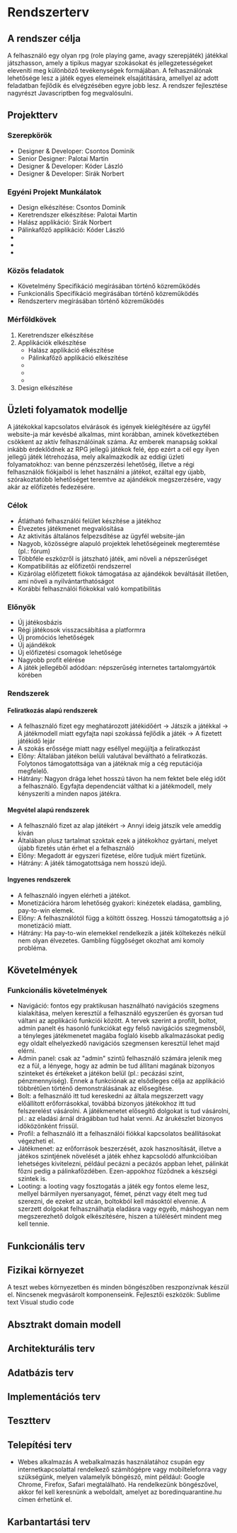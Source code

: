 # Rendszerterv

##  A rendszer célja
A felhasználó egy olyan rpg (role playing game, avagy szerepjáték) játékkal játszhasson, amely a tipikus magyar szokásokat és jellegzetességeket eleveníti meg különböző tevékenységek formájában.
A felhasználónak lehetősége lesz a játék egyes elemeinek elsajátítására, amellyel az adott feladatban fejlődik és elvégzésében egyre jobb lesz.
A rendszer fejlesztése nagyrészt Javascriptben fog megvalósulni.

## Projektterv
### Szerepkörök
- Designer & Developer: Csontos Dominik
- Senior Designer: Palotai Martin
- Designer & Developer: Kóder László
- Designer & Developer: Sirák Norbert

### Egyéni Projekt Munkálatok
- Design elkészítése: Csontos Dominik
- Keretrendszer elkészítése: Palotai Martin
- Halász applikáció: Sirák Norbert
- Pálinkafőző applikáció: Kóder László
- 
- 
- 

### Közös feladatok
- Követelmény Specifikáció megírásában történő közreműködés
- Funkcionális Specifikáció megírásában történő közreműködés
- Rendszerterv megírásában történő közreműködés

### Mérföldkövek
1. Keretrendszer elkészítése
2. Applikációk elkészítése
	- Halász applikáció elkészítése
	- Pálinkafőző applikáció elkészítése
	- 
	- 
	- 
3. Design elkészítése

## Üzleti folyamatok modellje
A játékokkal kapcsolatos elvárások és igények kielégítésére az ügyfél website-ja már kevésbé alkalmas, mint korábban,
aminek következtében csökkent az aktív felhasználóinak száma. Az emberek manapság sokkal inkább érdeklődnek az RPG
jellegű játékok felé, épp ezért a cél egy ilyen jellegű játék létrehozása, mely alkalmazkodik az eddigi üzleti folyamatokhoz: 
van benne pénzszerzési lehetőség, illetve a régi felhasználók fiókjaiból is lehet használni a játékot, ezáltal egy újabb,
szórakoztatóbb lehetőséget teremtve az ajándékok megszerzésére, vagy akár az előfizetés fedezésére.
### Célok
- Átlátható felhasználói felület készítése a játékhoz
- Élvezetes játékmenet megvalósítása
- Az aktivitás általános felpezsdítése az ügyfél website-ján
- Nagyob, közösségre alapuló projektek lehetőségeinek megteremtése (pl.: fórum)
- Többféle eszközről is játszható játék, ami növeli a népszerűséget
- Kompatibilitás az előfizetői rendszerrel
- Kizárólag előfizetett fiókok támogatása az ajándékok beváltását illetően, ami növeli a nyilvántarthatóságot
- Korábbi felhasználói fiókokkal való kompatibilitás
### Előnyök
- Új játékosbázis
- Régi játékosok visszacsábítása a platformra
- Új promóciós lehetőségek
- Új ajándékok
- Új előfizetési csomagok lehetősége
- Nagyobb profit elérése
- A játék jellegéből adódóan: népszerűség internetes tartalomgyártók körében
### Rendszerek
#### Feliratkozás alapú rendszerek
- A felhasználó fizet egy meghatározott játékidőért -> Játszik a játékkal -> A játékmodell miatt egyfajta napi szokássá fejlődik a játék -> A fizetett játékidő lejár
- A szokás erőssége miatt nagy eséllyel megújítja a feliratkozást
- Előny: Általában játékon belüli valutával beváltható a feliratkozás. Folytonos támogatottsága van a játéknak míg a cég reputációja megfelelő.
- Hátrány: Nagyon drága lehet hosszú távon ha nem fektet bele elég időt a felhasználó. Egyfajta dependenciát válthat ki a játékmodell, mely kényszeríti a minden napos játékra.
#### Megvétel alapú rendszerek
- A felhasználó fizet az alap játékért -> Annyi ideig játszik vele ameddig kíván
- Általában plusz tartalmat szoktak ezek a játékokhoz gyártani, melyet újabb fizetés után érhet el a felhasználó
- Előny: Megadott ár egyszeri fizetése, előre tudjuk miért fizetünk.
- Hátrány: A játék támogatottsága nem hosszú idejű.
#### Ingyenes rendszerek
- A felhasználó ingyen elérheti a játékot.
- Monetizációra három lehetőség gyakori: kinézetek eladása, gambling, pay-to-win elemek.
- Előny: A felhasználótól függ a költött összeg. Hosszú támogatottság a jó monetizáció miatt.
- Hátrány: Ha pay-to-win elemekkel rendelkezik a játék költekezés nélkül nem olyan élvezetes. Gambling függőséget okozhat ami komoly probléma.

## Követelmények
### Funkcionális követelmények
- Navigáció: fontos egy praktikusan használható navigációs szegmens kialakítása, melyen keresztül a felhasználó egyszerűen és gyorsan tud váltani az applikáció funkciói között. A tervek szerint a profilt, boltot, admin panelt és hasonló funkciókat egy felső navigációs szegmensből, a tényleges játékmenetet magába foglaló kisebb alkalmazásokat pedig egy oldalt elhelyezkedő navigációs szegmensen keresztül lehet majd elérni.
- Admin panel: csak az "admin" szintű felhasználó számára jelenik meg ez a fül, a lényege, hogy az admin be tud állítani magának bizonyos szinteket és értékeket a játékon belül (pl.: pecázási szint, pénzmennyiség). Ennek a funkciónak az elsődleges célja az applikáció többrétűen történő demonstrálásának az elősegítése.
- Bolt: a felhasználó itt tud kereskedni az általa megszerzett vagy előállított erőforrásokkal, továbbá bizonyos játékokhoz itt tud felszerelést vásárolni. A játékmenetet elősegítő dolgokat is tud vásárolni, pl.: az eladási árnál drágábban tud halat venni. Az árukészlet bizonyos időközönként frissül.
- Profil: a felhasználó itt a felhasználói fiókkal kapcsolatos beállításokat végezheti el.
- Játékmenet: az erőforrások beszerzését, azok hasznosítását, illetve a játékos szintjének növelését a játék ehhez kapcsolódó alfunkcióiban lehetséges kivitelezni, például pecázni a pecázós appban lehet, pálinkát főzni pedig a pálinkafőzdében. Ezen-appokhoz fűződnek a készségi szintek is.
- Looting: a looting vagy fosztogatás a játék egy fontos eleme lesz, mellyel bármilyen nyersanyagot, fémet, pénzt vagy ételt meg tud szerezni, de ezeket az utcán, boltokból kell másoktól elvennie. A szerzett dolgokat felhasználhatja eladásra vagy egyéb, máshogyan nem megszerezhető dolgok elkészítésére, hiszen a túlélésért mindent meg kell tennie.

## Funkcionális terv

## Fizikai környezet
A teszt webes környezetben és minden böngészőben reszponzívnak készül el.
Nincsenek megvásárolt komponenseink.
Fejlesztői eszközök:
    Sublime text
    Visual studio code
    
## Absztrakt domain modell

## Architekturális terv

## Adatbázis terv

## Implementációs terv

## Tesztterv

## Telepítési terv
- Webes alkalmazás
A webalkalmazás használatához csupán egy internetkapcsolattal rendelkező számítógépre vagy mobiltelefonra vagy szükségünk, melyen
valamelyik böngésző, mint például: Google Chrome, Firefox, Safari megtalálható.
Ha rendelkezünk böngészővel, akkor fel kell keresnünk a weboldalt, amelyet az boredinquarantine.hu címen érhetünk el.

## Karbantartási terv
